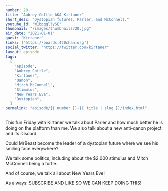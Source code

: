 ```yaml
---
number: 20
title: "Aubrey Cottle AKA Kirtaner"
short_desc: "Dystopian futures, Parler, and McConnell."
youtube_id: "W1bpqqllySE"
thumbnail: "/images/thumbnails/20.jpg"
air_date: "2021-01-01"
guest: "Kirtaner"
links: ["https://boards.420chan.org"]
social_twitter: "https://twitter.com/kirtaner"
layout: episode
tags:
  [
    "episode",
    "Aubrey Cottle",
    "Kirtaner",
    "Qanon",
    "Mitch McConnell",
    "Stimulus",
    "New Years Eve",
    "Dystopian",
  ]
permalink: "episode/{{ number }}-{{ title | slug }}/index.html"
---
```


This fun Friday with Kirtaner we talk about Parler and how much better he is doing on the platform than me. We also talk about a new anti-qanon project and its Discord.

Could MrBeast become the leader of a dystopian future where we see his smiling face everywhere?

We talk some politics, including about the $2,000 stimulus and Mitch McConnell being a turtle.

And of course, we talk all about New Years Eve!

As always: SUBSCRIBE AND LIKE SO WE CAN KEEP DOING THIS!
